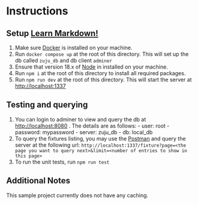 # Instructions

## Setup <a href="https://www.markdownguide.org" target="_blank">Learn Markdown!</a>
1. Make sure <a href="https://docs.docker.com/get-docker" target="_blank">Docker</a> is installed on your machine.
2. Run `docker compose up` at the root of this directory. This will set up the db called `zuju_db` and db client `adminer`
3. Ensure that version 18.x of <a href="https://nodejs.org/en/download/r" target="_blank">Node</a> in installed on your machine.
4. Run `npm i` at the root of this directory to install all required packages.
5. Run `npm run dev` at the root of this directory. This will start the server at <a href="http://localhost:1337" target="_blank">http://localhost:1337</a> 

## Testing and querying
1. You can login to adminer to view and query the db at <a href="http://localhost:8080" target="_blank">http://localhost:8080</a> . The details are as follows:
        - user: root
        - password: mypassword
        - server: zuju_db
        - db: local_db
2. To query the fixtures listing, you may use the [Postman]() and query the server at the following url: `http://localhost:1337/fixture?page=<the page you want to query next>&limit=<number of entries to show in this page>`
3. To run the unit tests, run `npm run test`

## Additional Notes
This sample project currently does not have any caching.